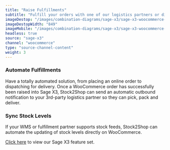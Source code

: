 ```yaml
---
title: "Raise Fulfillments"
subtitle: "Fulfill your orders with one of our logistics partners or directly in your WMS (Warehouse Management System)."
imageDestop: "/images/combination-diagrams/sage-x3/sage-x3-woocommerce-fulfillment.svg"
imageDestopWidth: "849"
imageMobile: "/images/combination-diagrams/sage-x3/sage-x3-woocommerce-fulfillment.svg"
headless: true
source: "sage-x3"
channel: "woocommerce"
type: "source-channel-content"
weight: 3
---
```


### Automate Fulfillments
Have a totally automated solution, from placing an online order to dispatching for delivery. Once a WooCommerce order has successfully been raised into Sage X3, Stock2Shop can send an automatic outbound notification to your 3rd-party logistics partner so they can pick, pack and deliver.

### Sync Stock Levels
If your WMS or fulfillment partner supports stock feeds, Stock2Shop can automate the updating of stock levels directly on WooCommerce.

[Click here](/help/features/sage-x3/ "Sage X3 Features") to view our Sage X3 feature set.